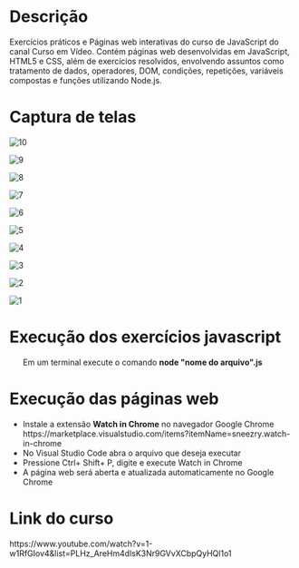 <h1>Descrição</h1>

Exercícios práticos e Páginas web interativas do curso de JavaScript do canal Curso em Vídeo. Contém páginas web desenvolvidas em JavaScript, HTML5 e CSS, além de exercícios resolvidos, envolvendo assuntos como tratamento de dados, operadores, DOM, condições, repetições, variáveis compostas e funções utilizando Node.js.

<h1>Captura de telas</h1>

![10](https://user-images.githubusercontent.com/38113015/81894273-c2d2b800-9585-11ea-97b9-13a82f260e4e.png)

![9](https://user-images.githubusercontent.com/38113015/81894282-c5cda880-9585-11ea-9713-a08687a31e17.png)

![8](https://user-images.githubusercontent.com/38113015/81894287-c7976c00-9585-11ea-8e54-bd75acc75cba.png)

![7](https://user-images.githubusercontent.com/38113015/81894296-ca925c80-9585-11ea-99ea-ece0962d9208.png)

![6](https://user-images.githubusercontent.com/38113015/81895928-cc5e1f00-9589-11ea-80b0-51973c3268b2.png)

![5](https://user-images.githubusercontent.com/38113015/81894303-cfefa700-9585-11ea-9315-f21d2601b8d9.png)

![4](https://user-images.githubusercontent.com/38113015/81894308-d2520100-9585-11ea-97b6-e10a106df1f5.png)

![3](https://user-images.githubusercontent.com/38113015/81894318-d5e58800-9585-11ea-9f3c-02170523fe88.png)

![2](https://user-images.githubusercontent.com/38113015/81894323-d847e200-9585-11ea-9d10-574c76151690.png)

![1](https://user-images.githubusercontent.com/38113015/81894331-dd0c9600-9585-11ea-9c1d-380e3c38e31e.png)

<h1>Execução dos exercícios javascript</h1>
<ul>Em um terminal execute o comando <b>node "nome do arquivo".js</b></ul>

<h1>Execução das páginas web</h1>
<ul>
  <li>Instale a extensão <b>Watch in Chrome</b> no navegador Google Chrome</li>
  https://marketplace.visualstudio.com/items?itemName=sneezry.watch-in-chrome
  <li>No Visual Studio Code abra o arquivo que deseja executar</li>
  <li>Pressione Ctrl+ Shift+ P, digite e execute Watch in Chrome</li>
  <li>A página web será aberta e atualizada automaticamente no Google Chrome</li>
</ul>

<h1>Link do curso</h1>
https://www.youtube.com/watch?v=1-w1RfGIov4&list=PLHz_AreHm4dlsK3Nr9GVvXCbpQyHQl1o1
